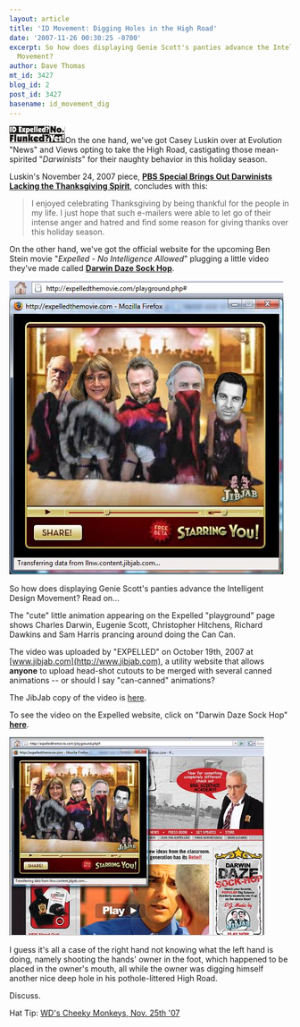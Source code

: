 ```yaml
---
layout: article
title: 'ID Movement: Digging Holes in the High Road'
date: '2007-11-26 00:30:25 -0700'
excerpt: So how does displaying Genie Scott's panties advance the Intelligent Design
  Movement?
author: Dave Thomas
mt_id: 3427
blog_id: 2
post_id: 3427
basename: id_movement_dig
---
```

<img src="/uploads/2007/flunked-thumb-100x31.jpg" alt="" />On the one hand, we've got Casey Luskin over at Evolution "News" and Views opting to take the High Road, castigating those mean-spirited "_Darwinists_" for their naughty behavior in this holiday season.  

Luskin's November 24, 2007 piece, [**PBS Special Brings Out Darwinists Lacking the Thanksgiving Spirit**](http://www.evolutionnews.org/2007/11/pbs_brings_out_darwinists_lack.html),  concludes with this:


> I enjoyed celebrating Thanksgiving by being thankful for the people in my life. I just hope that such e-mailers were able to let go of their intense anger and hatred and find some reason for giving thanks over this holiday season.

On the other hand, we've got the official website for the upcoming Ben Stein movie "_Expelled - No Intelligence Allowed_" plugging a little video they've made called [**Darwin Daze Sock Hop**](http://www.expelledthemovie.com/playground.php).

<img src="/uploads/2007/jibjab.jpg" alt="" />

So how does displaying Genie Scott's panties advance the Intelligent Design Movement?  Read on...

The "cute" little animation appearing on the Expelled "playground" page shows Charles Darwin, Eugenie Scott,  Christopher Hitchens, Richard Dawkins and Sam Harris prancing around doing the Can Can.

The video was uploaded by "EXPELLED" on October 19th, 2007 at [www.jibjab.com](http://www.jibjab.com), a utility website that allows **anyone** to upload head-shot cutouts to be merged with several canned animations -- or should I say "can-canned" animations?

The JibJab copy of the video is [here](http://www.jibjab.com/starring_you/receipt/1779073).

To see the video on the Expelled website, click on "Darwin Daze Sock Hop" [**here**](http://www.expelledthemovie.com/playground.php).

<img src="/uploads/2007/jibjab2.jpg" alt="" />

I guess it's all a case of the right hand not knowing what the left hand is doing, namely shooting the hands' owner in the foot, which happened to be placed in the owner's mouth, all while the owner was digging himself another nice deep hole in his pothole-littered High Road.

Discuss.

Hat Tip: [WD's Cheeky Monkeys, Nov. 25th '07](http://www.uncommondescent.com/intelligent-design/review-of-jibjabs-darwin-daze-sock-hop/)
